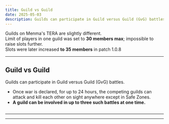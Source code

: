 ```yaml
---
title: Guild vs Guild
date: 2025-05-03   
description: Guilds can participate in Guild versus Guild (GvG) battles. Once war is declared, for up to 24 hours, the competing guilds can attack and kill each other on sight anywhere except in Safe Zones.      
---
```

Guilds on Menma's TERA are slightly different. <br>
Limit of players in one guild was set to **30 members max**; impossible to raise slots further.<br>
Slots were later increased **to 35 members** in patch 1.0.8

<hr/>

## Guild vs Guild

Guilds can participate in Guild versus Guild (GvG) battles. 
- Once war is declared, for up to 24 hours, the competing guilds can attack and kill each other on sight anywhere except in Safe Zones. 
- **A guild can be involved in up to three such battles at one time.**

![]()

<hr/>




<hr/>


